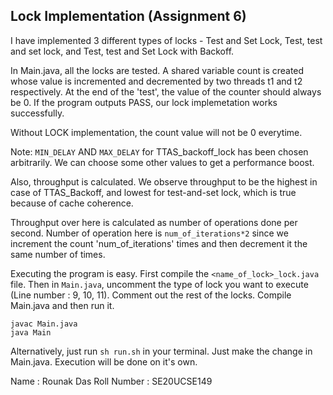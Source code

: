 ## Lock Implementation (Assignment 6)

I have implemented 3 different types of locks - Test and Set Lock, Test, test and set lock, and Test, test and Set Lock with Backoff.

In Main.java, all the locks are tested. A shared variable count is created whose value is incremented and decremented by two threads t1 and t2 respectively. At the end of the 'test', the value of the counter should always be 0. If the program outputs PASS, our lock implemetation works successfully.

Without LOCK implementation, the count value will not be 0 everytime.

Note: `MIN_DELAY` AND `MAX_DELAY` for TTAS_backoff_lock has been chosen arbitrarily. We can choose some other values to get a performance boost.

Also, throughput is calculated. We observe throughput to be the highest in case of TTAS_Backoff, and lowest for test-and-set lock, which is true because of cache coherence.

Throughput over here is calculated as number of operations done per second. Number of operation here is `num_of_iterations*2` since we increment the count 'num_of_iterations' times and then decrement it the same number of times.

Executing the program is easy. First compile the `<name_of_lock>_lock.java` file. Then in `Main.java`, uncomment the type of lock you want to execute (Line number : 9, 10, 11). Comment out the rest of the locks. Compile Main.java and then run it.

```
javac Main.java
java Main
```

Alternatively, just run `sh run.sh` in your terminal. Just make the change in Main.java. Execution will be done on it's own.

Name : Rounak Das
Roll Number : SE20UCSE149
